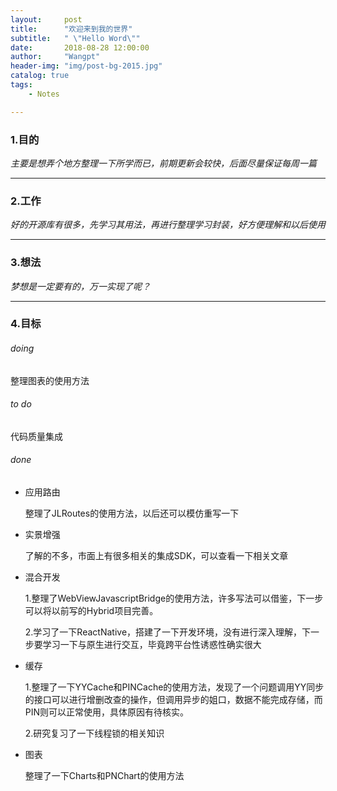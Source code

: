 ```yaml
---
layout:     post
title:      "欢迎来到我的世界"
subtitle:   " \"Hello Word\""
date:       2018-08-28 12:00:00
author:     "Wangpt"
header-img: "img/post-bg-2015.jpg"
catalog: true
tags:
    - Notes

---
```


### 1.目的

*主要是想弄个地方整理一下所学而已，前期更新会较快，后面尽量保证每周一篇*

---

### 2.工作

*好的开源库有很多，先学习其用法，再进行整理学习封装，好方便理解和以后使用*

---

### 3.想法

*梦想是一定要有的，万一实现了呢？*

---

### 4.目标

###### doing

整理图表的使用方法

###### to do

代码质量集成

###### done

* 应用路由

  整理了JLRoutes的使用方法，以后还可以模仿重写一下

* 实景增强

  了解的不多，市面上有很多相关的集成SDK，可以查看一下相关文章

* 混合开发

  1.整理了WebViewJavascriptBridge的使用方法，许多写法可以借鉴，下一步可以将以前写的Hybrid项目完善。
  
  2.学习了一下ReactNative，搭建了一下开发环境，没有进行深入理解，下一步要学习一下与原生进行交互，毕竟跨平台性诱惑性确实很大

* 缓存
 
	1.整理了一下YYCache和PINCache的使用方法，发现了一个问题调用YY同步的接口可以进行增删改查的操作，但调用异步的姐口，数据不能完成存储，而PIN则可以正常使用，具体原因有待核实。
	
	2.研究复习了一下线程锁的相关知识

* 图表

  整理了一下Charts和PNChart的使用方法
